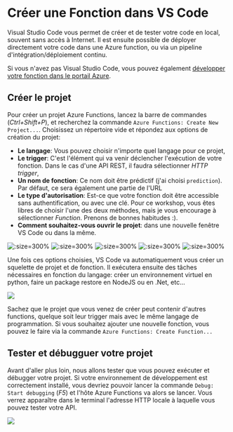 # Créer une Fonction dans VS Code

Visual Studio Code vous permet de créer et de tester votre code en local, souvent sans accès à Internet. Il est ensuite
possible de déployer directement votre code dans une Azure function, ou via un pipeline d'intégration/déploiement continu.

Si vous n'avez pas Visual Studio Code, vous pouvez également [développer votre fonction dans le portail Azure](02-azure-function-detect-activity/create-function-portal.md).

## Créer le projet

Pour créer un projet Azure Functions, lancez la barre de commandes (_Ctrl+Shift+P_), et recherchez la commande
`Azure Functions: Create New Project...`. Choisissez un répertoire vide et répondez aux options de création du projet: 

- **Le langage**: Vous pouvez choisir n'importe quel langage pour ce projet,
- **Le trigger**: C'est l'élément qui va venir déclencher l'exécution de votre fonction. Dans le cas d'une API REST, il 
faudra sélectionner _HTTP trigger_,
- **Un nom de fonction**: Ce nom doit être prédictif (j'ai choisi `prediction`). Par défaut, ce sera également une partie
de l'URL
- **Le type d'autorisation**: Est-ce que votre fonction doit être accessible sans authentification, ou avec une clé. Pour
ce workshop, vous êtes libres de choisir l'une des deux méthodes, mais je vous encourage à sélectionner _Function_. Prenons 
de bonnes habitudes :).
- **Comment souhaitez-vous ouvrir le projet**: dans une nouvelle fenêtre VS Code ou dans la même.

![](/img/function-vscode-01.png ':size=300%')
![](/img/function-vscode-02.png ':size=300%')
![](/img/function-vscode-03.png ':size=300%')
![](/img/function-vscode-04.png ':size=300%')
![](/img/function-vscode-05.png ':size=300%')

Une fois ces options choisies, VS Code va automatiquement vous créer un squelette de projet et de fonction. Il exécutera
ensuite des tâches nécessaires en fonction du langage: créer un environnement virtuel en python, faire un package restore
en NodeJS ou en .Net, etc...

![](/img/function-vscode-08.png)

Sachez que le projet que vous venez de créer peut contenir d'autres functions, quelque soit leur trigger mais avec 
le même langage de programmation. Si vous souhaitez ajouter une nouvelle fonction, vous pouvez le faire 
via la commande `Azure Functions: Create Function...`

## Tester et débugguer votre projet

Avant d'aller plus loin, nous allons tester que vous pouvez exécuter et débugger votre projet.
Si votre environnement de développement est correctement installé, vous devriez pouvoir lancer la commande 
`Debug: Start debugging` (_F5_) et l'hôte Azure Functions va alors se lancer. Vous verrez apparaître dans le terminal
l'adresse HTTP locale à laquelle vous pouvez tester votre API.

![](/img/function-vscode-09.png)